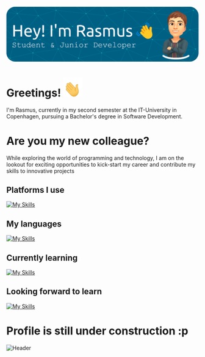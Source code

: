 ![Header](./header.png)


# Greetings! <img src="./greeting-hand.gif" alt="Greeting Hand" width="50" height="50">
I'm Rasmus, currently in my second semester at the IT-University in Copenhagen, pursuing a Bachelor's degree in Software Development.

# Are you my new colleague?
While exploring the world of programming and technology, I am on the lookout for exciting opportunities to kick-start my career and contribute my skills to innovative projects

## Platforms I use
[![My Skills](https://skillicons.dev/icons?i=git,github,idea,vscode,unity,wordpress,linkedin,discord,raspberrypi)](https://skillicons.dev)

## My languages
[![My Skills](https://skillicons.dev/icons?i=py,cs,php,html,css,bootstrap)](https://skillicons.dev)

## Currently learning
[![My Skills](https://skillicons.dev/icons?i=java,dotnet,gradle)](https://skillicons.dev)

## Looking forward to learn
[![My Skills](https://skillicons.dev/icons?i=dotnet)](https://skillicons.dev)

# Profile is still under construction :p
![Header](./ducks.gif)

